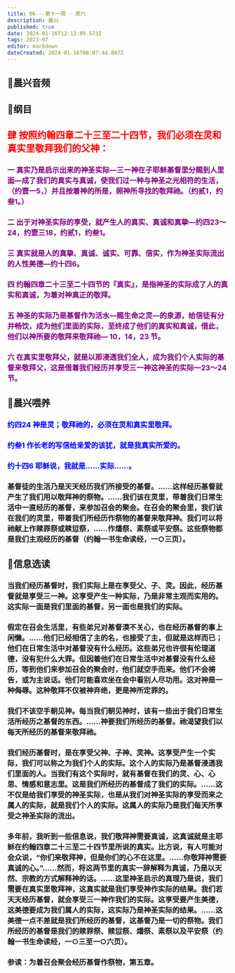 ```yaml
---
title: 06---第十一周 · 周六
description: 晨兴
published: true
date: 2024-01-16T12:13:09.573Z
tags: 2023-07
editor: markdown
dateCreated: 2024-01-16T08:07:44.807Z
---
```


## 🎵晨兴音频

## 📖纲目

## <font color=red>肆 按照约翰四章二十三至二十四节，我们必须在灵和真实里敬拜我们的父神：</font>

### <font color=purple>一 真实乃是启示出来的神圣实际—三一神在子耶稣基督里分赐到人里面—成了我们的真实与真诚，使我们过一种与神圣之光相符的生活，（约壹一5，）并且按着神的所是，照神所寻找的敬拜祂。（约贰1，约叁1。）</font>

### <font color=purple>二 出于对神圣实际的享受，就产生人的真实、真诚和真挚—约四23～24，约壹三18，约贰1，约叁1。</font>

### <font color=purple>三 真实就是人的真挚、真诚、诚实、可靠、信实，作为神圣实际流出的人性美德—约十四6。</font>

### <font color=purple>四 约翰四章二十三至二十四节的『真实』，是指神圣的实际成了人的真实和真诚，为着对神真正的敬拜。</font>

### <font color=purple>五 神圣的实际乃是基督作为活水—赐生命之灵—的泉源，给信徒有分并畅饮，成为他们里面的实际，至终成了他们的真实和真诚，借此，他们以神所要的敬拜来敬拜祂— 10，14，23 节。</font>

### <font color=purple>六 在真实里敬拜父，就是以那浸透我们全人，成为我们个人实际的基督来敬拜父，这是借着我们经历并享受三一神这神圣的实际—23～24节。</font>

## 📖晨兴喂养

### <font color=blue>约四24    神是灵；敬拜祂的，必须在灵和真实里敬拜。</font>

### <font color=blue>约叁1    作长老的写信给亲爱的该犹，就是我真实所爱的。</font>

### <font color=blue>约十四6    耶稣说，我就是……实际……。</font>

### 基督徒的生活乃是天天经历我们所接受的基督。……这样经历基督就产生了我们用以敬拜神的祭物。……我们该在灵里，带着我们日常生活中一直经历的基督，来参加召会的聚会。在召会的聚会里，我们该在我们的灵里，带着我们所经历作祭物的基督来敬拜神。我们可以将祂献上作赎罪祭或赎愆祭，……作燔祭、素祭或平安祭。这些祭物都是我们主观经历的基督（约翰一书生命读经，一○三页）。

## 📖信息选读

### 当我们经历基督时，我们实际上是在享受父、子、灵。因此，经历基督就是享受三一神。这享受产生一种实际，乃是非常主观而实用的。这实际一面是我们里面的基督，另一面也是我们的实际。

### 假定在召会生活里，有些弟兄对基督漠不关心，也在经历基督的事上闲懒。……他们已经相信了主的名，也接受了主，但就是这样而已；他们在日常生活中对基督没有什么经历。这些弟兄也许很有伦理道德，没有犯什么大罪。但因着他们在日常生活中对基督没有什么经历，等到他们来参加召会的聚会时，他们就空手而来。他们不会祷告，或为主说话。他们可能喜欢坐在会中看别人尽功用。这对神是一种侮辱。这种敬拜不仅被神弃绝，更是神所定罪的。

### 我们不该空手朝见神。每当我们朝见神时，该有一些出于我们日常生活所经历之基督的东西。……神要我们所经历的基督。祂渴望我们以每天所经历的基督来敬拜祂。

### 我们经历基督时，是在享受父神、子神、灵神。这享受产生一个实际，我们可以称之为我们个人的实际。这个人的实际乃是基督浸透我们里面的人。当我们有这个实际时，就有基督在我们的灵、心、心思、情感和意志里。这是我们所经历的基督成了我们的实际。……这不仅是给我们享受的神圣实际，也是从我们对神圣实际的享受而来之属人的实际，就是我们个人的实际。这属人的实际乃是我们每天所享受之神圣实际的流出。

### 多年前，我听到一些信息说，我们敬拜神需要真诚，这真诚就是主耶稣在约翰四章二十三至二十四节里所说的真实。比方说，有人可能对会众说，“你们来敬拜神，但是你们的心不在这里。……你敬拜神需要真诚的心。”……然而，将这两节里的真实一辞解释为真诚，乃是以天然、宗教的方式解释神的话。……这里神圣启示的真理乃是说，我们需要在真实里敬拜神，这真实就是我们享受神作实际的结果。我们若天天经历基督，就会享受三一神作我们的实际。这享受要产生美德，这美德要成为我们属人的实际，这实际乃是神圣实际的结果。……这美德一点不差就是我们所经历的基督，这基督乃是一切的祭物。我们所经历的基督是我们的赎罪祭、赎愆祭、燔祭、素祭以及平安祭（约翰一书生命读经，一○三至一○六页）。

### 参读：为着召会聚会经历基督作祭物，第五章。
<!-- Google tag (gtag.js) -->
<script async src="https://www.googletagmanager.com/gtag/js?id=G-1P8709Z16T"></script>
<script>
  window.dataLayer = window.dataLayer || [];
  function gtag(){dataLayer.push(arguments);}
  gtag('js', new Date());

  gtag('config', 'G-1P8709Z16T');
</script>